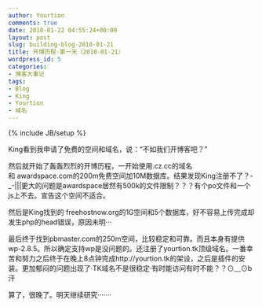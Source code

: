 ```yaml
---
author: Yourtion
comments: true
date: 2010-01-22 04:55:24+00:00
layout: post
slug: building-blog-2010-01-21
title: 开博历程·第一天（2010-01-21）
wordpress_id: 5
categories:
- 博客大事记
tags:
- Blog
- King
- Yourtion
- 域名
---
```

{% include JB/setup %}

King看到我申请了免费的空间和域名，说：“不如我们开博客吧？”

然后就开始了轰轰烈烈的开博历程，一开始使用.cz.cc的域名和 awardspace.com的200m免费空间加10M数据库。结果发现King注册不了？-_-|||更大的问题是awardspace居然有500k的文件限制？？？有个po文件和一个js上不去。宣告这个空间不适合。

然后是King找到的 freehostnow.org的1G空间和5个数据库，好不容易上传完成却发生php的head错误，原因未明···

最后终于找到﻿pbmaster.com的250m空间，比较稳定和可靠。而且本身有提供wp-2.8.5。所以确定支持wp是没问题的。还注册了yourtion.tk顶级域名。一番幸苦和努力之后终于在晚上8点钟完成http://yourtion.tk的架设，之后是插件的安装。更加郁闷的问题出现了·TK域名不是很稳定·有时能访问有时不能？？⊙﹏⊙b汗

算了，很晚了。明天继续研究·······
